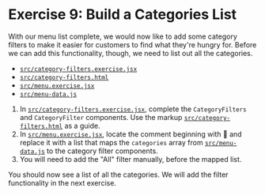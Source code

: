 # Exercise 9: Build a Categories List

With our menu list complete, we would now like to add some category filters to make it easier for customers to find what they're hungry for. Before we can add this functionality, though, we need to list out all the categories.

- [`src/category-filters.exercise.jsx`](./src/category-filters.exercise.jsx)
- [`src/category-filters.html`](./src/category-filters.html)
- [`src/menu.exercise.jsx`](./src/menu.exercise.jsx)
- [`src/menu-data.js`](./src/menu-data.js)

1. In [`src/category-filters.exercise.jsx`](./src/category-filters.exercise.jsx), complete the `CategoryFilters` and `CategoryFilter` components. Use the markup [`src/category-filters.html`](./src/category-filters.html) as a guide.
2. In [`src/menu.exercise.jsx`](./src/menu.exercise.jsx), locate the comment beginning with 👋 and replace it with a list that maps the `categories` array from [`src/menu-data.js`](./src/menu-data.js) to the category filter components.
3. You will need to add the "All" filter manually, before the mapped list.

You should now see a list of all the categories. We will add the filter functionality in the next exercise.